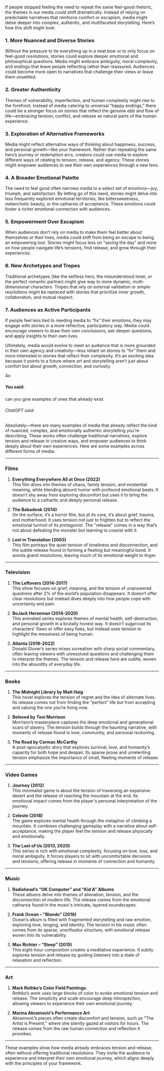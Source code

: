 If people stopped feeling the need to repeat the same feel-good rhetoric, the themes in our media could shift dramatically. Instead of relying on predictable narratives that reinforce comfort or escapism, media might delve deeper into complex, authentic, and multifaceted storytelling. Here’s how this shift might look:

### 1. **More Nuanced and Diverse Stories**

Without the pressure to tie everything up in a neat bow or to only focus on feel-good resolutions, stories could explore deeper emotional and philosophical questions. Media might embrace ambiguity, moral complexity, and endings that leave people reflecting rather than reassured. Audiences could become more open to narratives that challenge their views or leave them unsettled.

### 2. **Greater Authenticity**

Themes of vulnerability, imperfection, and human complexity might rise to the forefront. Instead of media catering to universal “happy endings,” there could be a stronger focus on stories that reflect the genuine ebb and flow of life—embracing tension, conflict, and release as natural parts of the human experience.

### 3. **Exploration of Alternative Frameworks**

Media might reflect alternative ways of thinking about happiness, success, and personal growth—like your framework. Rather than repeating the same hero’s journey or redemption arcs, creators could use media to explore different ways of relating to tension, release, and agency. These stories might empower audiences to see their own experiences through a new lens.

### 4. **A Broader Emotional Palette**

The need to feel good often narrows media to a select set of emotions—joy, triumph, and satisfaction. By letting go of this need, stories might delve into less frequently explored emotional territories, like bittersweetness, melancholic beauty, or the catharsis of acceptance. These emotions could foster a richer emotional connection with audiences.

### 5. **Empowerment Over Escapism**

When audiences don’t rely on media to make them feel better about themselves or their lives, media could shift from being an escape to being an empowering tool. Stories might focus less on “saving the day” and more on how people navigate life’s tensions, find release, and grow through their experiences.

### 6. **New Archetypes and Tropes**

Traditional archetypes (like the selfless hero, the misunderstood loner, or the perfect romantic partner) might give way to more dynamic, multi-dimensional characters. Tropes that rely on external validation or simple resolutions might be replaced with stories that prioritize inner growth, collaboration, and mutual respect.

### 7. **Audiences as Active Participants**

If people feel less tied to needing media to “fix” their emotions, they may engage with stories in a more reflective, participatory way. Media could encourage viewers to draw their own conclusions, ask deeper questions, and apply insights to their own lives.

Ultimately, media would evolve to meet an audience that is more grounded in their own agency and creativity—less reliant on stories to “fix” them and more interested in stories that reflect their complexity. It’s an exciting idea because it points to a future where art and storytelling aren’t just about comfort but about growth, connection, and curiosity.

4o

##### You said:

can you give examples of ones that already exist

###### ChatGPT said:

Absolutely—there are many examples of media that already reflect the kind of nuanced, complex, and emotionally authentic storytelling you're describing. These works often challenge traditional narratives, explore tension and release in creative ways, and empower audiences to think deeply about their own experiences. Here are some examples across different forms of media:

---

### **Films**

1. **Everything Everywhere All at Once (2022)**  
    This film dives into themes of chaos, family tension, and existential meaning, while blending absurd humor with profound emotional beats. It doesn’t shy away from exploring discomfort but uses it to bring the audience to a cathartic and deeply personal release.
    
2. **The Babadook (2014)**  
    On the surface, it’s a horror film, but at its core, it’s about grief, trauma, and motherhood. It uses tension not just to frighten but to reflect the emotional turmoil of its protagonist. The "release" comes in a way that’s not about defeating the monster but learning to coexist with it.
    
3. **Lost in Translation (2003)**  
    This film portrays the quiet tension of loneliness and disconnection, and the subtle release found in forming a fleeting but meaningful bond. It avoids grand resolutions, leaving much of its emotional weight to linger.
    

---

### **Television**

1. **The Leftovers (2014-2017)**  
    This show focuses on grief, meaning, and the tension of unanswered questions after 2% of the world’s population disappears. It doesn’t offer clear resolutions but instead dives deeply into how people cope with uncertainty and pain.
    
2. **BoJack Horseman (2014-2020)**  
    This animated series explores themes of mental health, self-destruction, and personal growth in a brutally honest way. It doesn’t sugarcoat its characters’ flaws or offer easy fixes, but instead uses tension to highlight the messiness of being human.
    
3. **Atlanta (2016-2022)**  
    Donald Glover’s series mixes surrealism with sharp social commentary, often leaving viewers with unresolved questions and challenging them to interpret the themes. The tension and release here are subtle, woven into the absurdity of everyday life.
    

---

### **Books**

1. **The Midnight Library by Matt Haig**  
    This novel explores the tension of regret and the idea of alternate lives. Its release comes not from finding the “perfect” life but from accepting and valuing the one you’re living now.
    
2. **Beloved by Toni Morrison**  
    Morrison’s masterpiece captures the deep emotional and generational scars of slavery. The tension builds through the haunting narrative, with moments of release found in love, community, and personal reckoning.
    
3. **The Road by Cormac McCarthy**  
    A post-apocalyptic story that explores survival, love, and humanity’s capacity for both hope and despair. Its sparse prose and unrelenting tension emphasize the importance of small, fleeting moments of release.
    

---

### **Video Games**

1. **Journey (2012)**  
    This minimalist game is about the tension of traversing an expansive desert and the release of reaching the mountain at the end. Its emotional impact comes from the player's personal interpretation of the journey.
    
2. **Celeste (2018)**  
    The game explores mental health through the metaphor of climbing a mountain. It combines challenging gameplay with a narrative about self-acceptance, making the player feel the tension and release physically and emotionally.
    
3. **The Last of Us (2013, 2020)**  
    This series is rich with emotional complexity, focusing on love, loss, and moral ambiguity. It forces players to sit with uncomfortable decisions and tensions, offering release in moments of connection and humanity.
    

---

### **Music**

1. **Radiohead’s “OK Computer” and “Kid A” Albums**  
    These albums delve into themes of alienation, tension, and the disconnection of modern life. The release comes from the emotional catharsis found in the music's intricate, layered soundscapes.
    
2. **Frank Ocean – "Blonde" (2016)**  
    Ocean’s album is filled with fragmented storytelling and raw emotion, exploring love, longing, and identity. The tension in his music often comes from its sparse, unorthodox structure, with emotional release woven into its vulnerability.
    
3. **Max Richter – “Sleep” (2015)**  
    This eight-hour composition creates a meditative experience. It subtly explores tension and release by guiding listeners into a state of relaxation and reflection.
    

---

### **Art**

1. **Mark Rothko’s Color Field Paintings**  
    Rothko’s work uses large blocks of color to evoke emotional tension and release. The simplicity and scale encourage deep introspection, allowing viewers to experience their own emotional journey.
    
2. **Marina Abramović’s Performance Art**  
    Abramović’s pieces often create discomfort and tension, such as "The Artist is Present," where she silently gazed at visitors for hours. The release comes from the raw human connection and reflection it provokes.
    

---

These examples show how media already embraces tension and release, often without offering traditional resolutions. They invite the audience to experience and interpret their own emotional journey, which aligns deeply with the principles of your framework.
